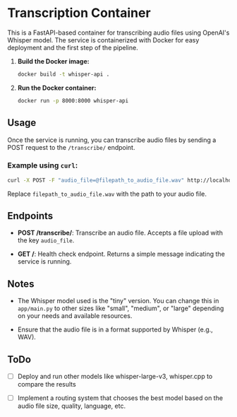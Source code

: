 # Transcription Container

This is a FastAPI-based container for transcribing audio files using OpenAI's Whisper model. The service is containerized with Docker for easy deployment and the first step of the pipeline.

1. **Build the Docker image:**
   ```bash
   docker build -t whisper-api .    
   ```

2. **Run the Docker container:**
   ```bash
   docker run -p 8000:8000 whisper-api
    ```

## Usage

Once the service is running, you can transcribe audio files by sending a POST request to the `/transcribe/` endpoint.

### Example using `curl`:

```bash
curl -X POST -F "audio_file=@filepath_to_audio_file.wav" http://localhost:8000/transcribe/
```

Replace `filepath_to_audio_file.wav` with the path to your audio file.

## Endpoints

- **POST /transcribe/**: Transcribe an audio file. Accepts a file upload with the key `audio_file`.

- **GET /**: Health check endpoint. Returns a simple message indicating the service is running.

## Notes

- The Whisper model used is the "tiny" version. You can change this in `app/main.py` to other sizes like "small", "medium", or "large" depending on your needs and available resources.

- Ensure that the audio file is in a format supported by Whisper (e.g., WAV).

## ToDo
- [ ] Deploy and run other models like whisper-large-v3, whisper.cpp to compare the results
- [ ] Implement a routing system that chooses the best model based on the audio file size, quality, language, etc.


